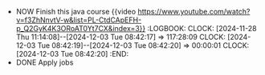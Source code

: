 - NOW Finish this java course {{video https://www.youtube.com/watch?v=f3ZhNnvtV-w&list=PL-CtdCApEFH-p_Q2GyK4K3ORoAT0Yt7CX&index=3}}
  :LOGBOOK:
  CLOCK: [2024-11-28 Thu 11:14:08]--[2024-12-03 Tue 08:42:17] =>  117:28:09
  CLOCK: [2024-12-03 Tue 08:42:19]--[2024-12-03 Tue 08:42:20] =>  00:00:01
  CLOCK: [2024-12-03 Tue 08:42:20]
  :END:
- DONE Apply jobs